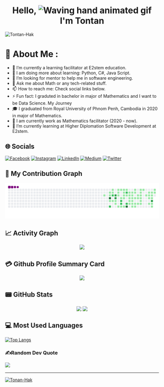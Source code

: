 <h1 align="center"> Hello, <img src="https://raw.githubusercontent.com/nixin72/nixin72/master/wave.gif" 
         alt="Waving hand animated gif"
         height="45"
         width="45" /> I'm Tontan</h1>

<p align="left"> <img src="https://komarev.com/ghpvc/?username=Tontan-Hak&label=Views&color=blue&style=plastic&style=for-the-badge" alt="Tontan-Hak" /> </p>

# 💫 About Me :
- 🚀 I’m currently a learning facilitator at E2stem education.
- 🌱 I am doing more about learning: Python, C#, Java Script.
- 👯 I’m looking for mentor to help me in software engineering.
- 💬 Ask me about Math or any tech-related stuff.
- 📫 How to reach me: Check social links below.
- ⚡ Fun fact: I graduted in bachelor in major of Mathematics and I want to be Data Science.
My Journey
- 🎓 I graduated from Royal University of Phnom Penh, Cambodia in 2020 in major of Mathematics.
- 🏫 I am currently work as Mathematics facilitator (2020 - now).
- 🔭 I’m currently learning at Higher Diplomation Software Development at E2stem.

## 🌐 Socials
[![Facebook](https://img.shields.io/badge/Facebook-0077B5?style=for-the-badge&logo=Facebook&logoColor=white)](https://www.facebook.com/profile.php?id=100004905372662)
[![Instagram](https://img.shields.io/badge/Instagram-E4405F?style=for-the-badge&logo=instagram&logoColor=white)](https://www.instagram.com/hak_tontan/?hl=en) [![LinkedIn](https://img.shields.io/badge/LinkedIn-0077B5?style=for-the-badge&logo=linkedin&logoColor=white)](https://www.linkedin.com/in/hak-tontan-524897134/) [![Medium](https://img.shields.io/badge/Medium-12100E?style=for-the-badge&logo=medium&logoColor=white)](https://medium.com/@tontanhak97) [![Twitter](https://img.shields.io/twitter/follow/HakTontan?logo=Twitter&style=for-the-badge)](https://twitter.com/HakTontan)

## 🐍 My Contribution Graph
![snake gif](https://github.com/Tontan-Hak/Tontan-Hak/blob/output/github-contribution-grid-snake.gif)

## 📈 Activity Graph
<p align="center">
	<img src="https://activity-graph.herokuapp.com/graph?username=Tontan-Hak&theme=minimal"/>
</p>

## 💳 Github Profile Summary Card
<p align="center">
  <img src="https://github-profile-summary-cards.vercel.app/api/cards/profile-details?username=Tontan-Hak&theme=vue"/>
</p>

## 📟 GitHub Stats
<p align="center">
	<img width="48%" src="https://github-readme-stats.vercel.app/api?username=Tontan-Hak&show_icons=true&theme=vue" />
	<img width="48%" src="https://github-readme-streak-stats.herokuapp.com/?user=Tontan-Hak&theme=vue" />
</p>

## 💻 Most Used Languages
[![Top Langs](https://github-readme-stats.vercel.app/api/top-langs/?username=Tontan-Hak&layout=compact)](https://github.com/Tontan-Hak/github-readme-stats)

### ✍️Random Dev Quote
![](https://quotes-github-readme.vercel.app/api?type=horizontal&theme=vue)

---
[![Tonan-Hak](https://visitcount.itsvg.in/api?id=Tontan-Hak&icon=0&color=1)](https://visitcount.itsvg.in)
